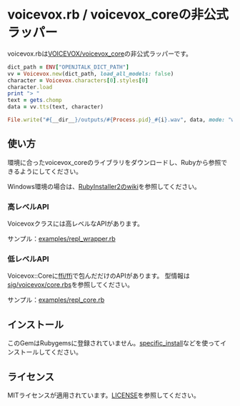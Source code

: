 # voicevox.rb / voicevox_coreの非公式ラッパー

voicevox.rbは[VOICEVOX/voicevox_core](https://github.com/VOICEVOX/voicevox_core)の非公式ラッパーです。

```rb
dict_path = ENV["OPENJTALK_DICT_PATH"]
vv = Voicevox.new(dict_path, load_all_models: false)
character = Voicevox.characters[0].styles[0]
character.load
print "> "
text = gets.chomp
data = vv.tts(text, character)

File.write("#{__dir__}/outputs/#{Process.pid}_#{i}.wav", data, mode: "wb")
```

## 使い方

環境に合ったvoicevox_coreのライブラリをダウンロードし、Rubyから参照できるようにしてください。  

Windows環境の場合は、[RubyInstaller2のwiki](https://github.com/oneclick/rubyinstaller2/wiki/For-gem-developers#-dll-loading)を参照してください。

### 高レベルAPI

Voicevoxクラスには高レベルなAPIがあります。

サンプル：[examples/repl_wrapper.rb](./examples/repl_wrapper.rb)

### 低レベルAPI

Voicevox::Coreに[ffi/ffi](https://github.com/ffi/ffi)で包んだだけのAPIがあります。
型情報は[sig/voicevox/core.rbs](./sig/voicevox/core.rbs)を参照してください。

サンプル：[examples/repl_core.rb](./examples/repl_core.rb)

## インストール

このGemはRubygemsに登録されていません。[specific_install](https://rubygems.org/gems/specific_install)などを使ってインストールしてください。

## ライセンス

MITライセンスが適用されています。[LICENSE](./LICENSE)を参照してください。
